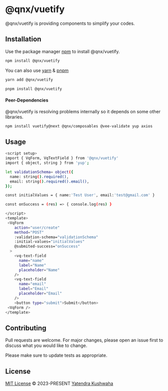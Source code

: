 # @qnx/vuetify

@qnx/vuetify is providing components to simplify your codes.

## Installation

Use the package manager [npm](https://www.npmjs.com/) to install @qnx/vuetify.

```bash
npm install @qnx/vuetify
```

You can also use [yarn](https://yarnpkg.com/) & [pnpm](https://pnpm.io/)

```bash
yarn add @qnx/vuetify
```

```bash
pnpm install @qnx/vuetify
```

#### Peer-Dependencies

@qnx/vuetify is resolving problems internally so it depends on some other libraries.

```bash
npm install vuetify@next @qnx/composables @vee-validate yup axios
```

## Usage

```bash
<script setup>
import { VqForm, VqTextField } from '@qnx/vuetify'
import { object, string } from 'yup';

let validationSchema= object({
  name: string().required(),
  email: string().required().email(),
});

const initialValues = { name:'Test User', email:'test@gmail.com' }

const onSuccess = (res) => { console.log(res) }

</script>
<template>
 <VqForm
    action="user/create"
    method="POST"
    :validation-schema="validationSchema"
    :initial-values="initialValues"
    @submited-success="onSuccess"
  >
    <vq-text-field
      name="name"
      label="Name"
      placeholder="Name"
    />
    <vq-text-field
      name="email"
      label="Email"
      placeholder="Email"
    />
    <button type="submit">Submit</button>
 <VqForm />
</template>
```

## Contributing

Pull requests are welcome. For major changes, please open an issue first
to discuss what you would like to change.

Please make sure to update tests as appropriate.

## License

[MIT License](https://github.com/yatendra121/vq-vuetify/blob/main/LICENSE.md) © 2023-PRESENT [Yatendra Kushwaha](https://github.com/yatendra121)
